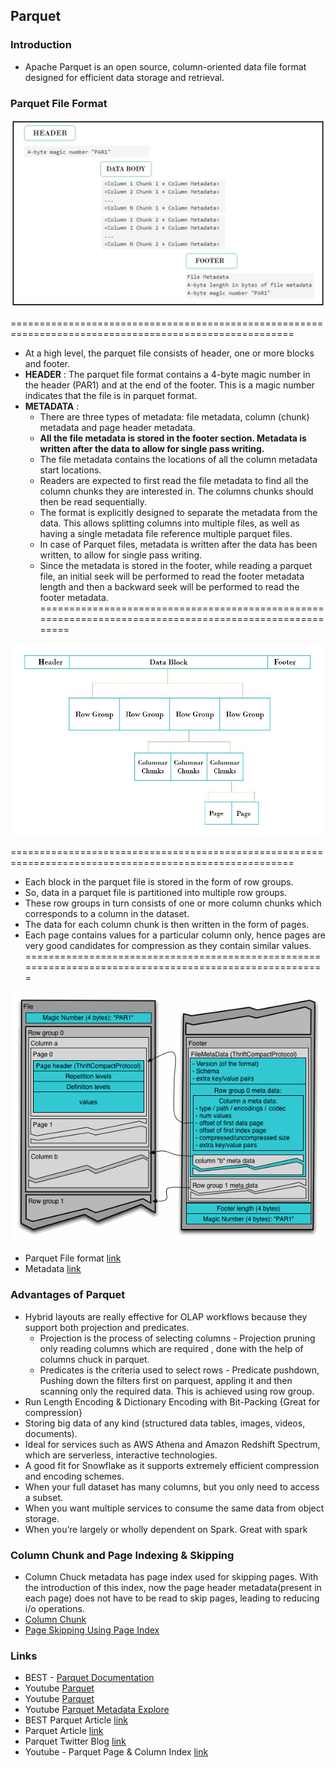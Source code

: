 ## Parquet

### Introduction
* Apache Parquet is an open source, column-oriented data file format designed for efficient data storage and retrieval.

### Parquet File Format 
![](../../Images/parquet_file_format_example.png)

=======================================================================================================
* At a high level, the parquet file consists of header, one or more blocks and footer.
* **HEADER** : The parquet file format contains a 4-byte magic number in the header (PAR1) and at the end of the footer. This is a magic number indicates that the file is in parquet format. 
* **METADATA** :
  * There are three types of metadata: file metadata, column (chunk) metadata and page header metadata.
  * **All the file metadata is stored in the footer section. Metadata is written after the data to allow for single pass writing.**
  * The file metadata contains the locations of all the column metadata start locations.
  * Readers are expected to first read the file metadata to find all the column chunks they are interested in. The columns chunks should then be read sequentially.
  * The format is explicitly designed to separate the metadata from the data. This allows splitting columns into multiple files, as well as having a single metadata file reference multiple parquet files.
  * In case of Parquet files, metadata is written after the data has been written, to allow for single pass writing.
  * Since the metadata is stored in the footer, while reading a parquet file, an initial seek will be performed to read the footer metadata length and then a backward seek will be performed to read the footer metadata.
=======================================================================================================

![](../../Images/parques_file_format_compact.png)

=======================================================================================================
* Each block in the parquet file is stored in the form of row groups. 
* So, data in a parquet file is partitioned into multiple row groups. 
* These row groups in turn consists of one or more column chunks which corresponds to a column in the dataset. 
* The data for each column chunk is then written in the form of pages. 
* Each page contains values for a particular column only, hence pages are very good candidates for compression as they contain similar values.
=======================================================================================================

![](../../Images/parquet_file_format.png)
* Parquet File format [link](https://parquet.apache.org/docs/file-format/)
* Metadata [link](https://parquet.apache.org/docs/file-format/metadata/)

### Advantages of Parquet
* Hybrid layouts are really effective for OLAP workflows because they support both projection and predicates.
    * Projection is the process of selecting columns - Projection pruning only reading columns which are required , done with the help of columns chuck in parquet.
    * Predicates is the criteria used to select rows - Predicate pushdown, Pushing down the filters first on parquest, appling it and then scanning only the required data. This is achieved using row group.
* Run Length Encoding  &  Dictionary Encoding with Bit-Packing {Great for compression}
* Storing big data of any kind (structured data tables, images, videos, documents).
* Ideal for services such as AWS Athena and Amazon Redshift Spectrum, which are serverless, interactive technologies.
* A good fit for Snowflake as it supports extremely efficient compression and encoding schemes. 
* When your full dataset has many columns, but you only need to access a subset.
* When you want multiple services to consume the same data from object storage.
* When you’re largely or wholly dependent on Spark. Great with spark

### Column Chunk and Page Indexing & Skipping
* Column Chuck metadata has page index used for skipping pages. With the introduction of this index, now the page header metadata(present in each page) does not have to be read to skip pages, leading to reducing i/o operations.
* [Column Chunk](https://parquet.apache.org/docs/file-format/data-pages/columnchunks/)
* [Page Skipping Using Page Index](https://github.com/apache/parquet-format/blob/master/PageIndex.md)

### Links
* BEST - [Parquet Documentation](https://parquet.apache.org/docs/overview/)
* Youtube [Parquet](https://www.youtube.com/watch?v=r2MWkYVomh4)
* Youtube [Parquet](https://www.youtube.com/watch?v=HyfGEbaZaX0)
* Youtube [Parquet Metadata Explore](https://www.youtube.com/watch?v=BjssGRlSnfA)
* BEST Parquet Article [link](https://www.linkedin.com/pulse/all-you-need-know-parquet-file-structure-depth-rohan-karanjawala#:~:text=Each%20block%20in%20the%20parquet,in%20the%20form%20of%20pages.)
* Parquet Article [link](https://towardsdatascience.com/demystifying-the-parquet-file-format-13adb0206705)
* Parquet Twitter Blog [link](https://blog.twitter.com/engineering/en_us/a/2013/dremel-made-simple-with-parquet)
* Youtube - Parquet Page & Column Index [link](https://www.youtube.com/watch?v=fr_HdhMEa3s)